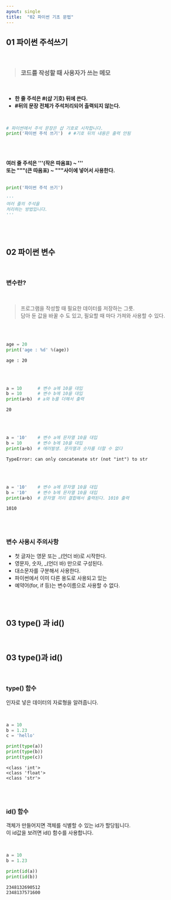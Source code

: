 ```yaml
---
ayout: single
title:  "02 파이썬 기초 문법"
---
```


## **01 파이썬 주석쓰기**  

<br/>

>### **코드를 작성할 때 사용자가 쓰는 메모**  
<br/>

- **한 줄 주석은 #(샵 기호) 뒤에 쓴다.**    
- **#뒤의 문장 전체가 주석처리되어 출력되지 않는다.**  
<br/>


```python
# 파이썬에서 주석 문장은 샵 기호로 시작합니다.
print('파이썬 주석 쓰기')  # #기호 뒤의 내용은 출력 안됨
```  

<br/><br/>


**여러 줄 주석은 '''(작은 따옴표) ~ '''**  
**또는 """(큰 따옴표) ~ """사이에 넣어서 사용한다.**  
<br/>

```python
print('파이썬 주석 쓰기')

'''
여러 줄의 주석을
처리하는 방법입니다.
'''

```

<br/><br/>



## **02 파이썬 변수**  

<br/>

### **변수란?**   

<br/>

>프로그램을 작성할 때 필요한 데이터를 저장하는 그릇.  
담아 둔 값을 바꿀 수 도 있고, 필요할 때 마다 가져와 사용할 수 있다.  

<br/><br/>


```python
age = 20
print('age : %d' %(age))
```  

```
age : 20
```   
<br/><br/>


```python
a = 10      # 변수 a에 10을 대입
b = 10      # 변수 b에 10을 대입
print(a+b)  # a와 b를 더해서 출력
```  

```
20
``` 
<br/><br/>


```python
a = '10'    # 변수 a에 문자열 10을 대입
b = 10      # 변수 b에 10을 대입
print(a+b)  # 에러발생. 문자열과 숫자를 더할 수 없다
```  

```
TypeError: can only concatenate str (not "int") to str
``` 
<br/><br/>


```python
a = '10'    # 변수 a에 문자열 10을 대입
b = '10'    # 변수 b에 문자열 10을 대입
print(a+b)  # 문자열 끼리 결합해서 출력된다. 1010 출력
```  

```
1010
```   

<br/><br/>


### **변수 사용시 주의사항**  

- 첫 글자는 영문 또는 _(언더 바)로 시작한다.
- 영문자, 숫자, _(언더 바) 만으로 구성된다.
- 대소문자를 구분해서 사용한다.
- 파이썬에서 이미 다른 용도로 사용되고 있는
- 예약어(for, if 등)는 변수이름으로 사용할 수 없다.   

<br/><br/>

## **03 type() 과 id()**

<br/>


## **03 type()과 id()**  

<br/>

### **type() 함수**  
인자로 넣은 데이터의 자료형을 알려줍니다.  

<br/>


```python
a = 10
b = 1.23
c = 'hello'

print(type(a))
print(type(b))
print(type(c))
```  

```
<class 'int'>
<class 'float'>
<class 'str'>
``` 


<br/><br/>

### **id() 함수**  
객체가 만들어지면 객체를 식별할 수 있는 id가 할당됩니다.  
이 id값을 보려면 id() 함수를 사용합니다.  

</br>


```python
a = 10
b = 1.23

print(id(a))
print(id(b))
```  

```
2348132690512
2348137571600
``` 
